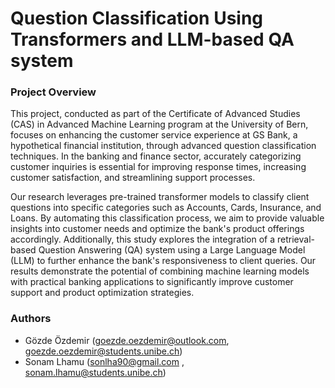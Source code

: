 # Question Classification Using Transformers and LLM-based QA system

### Project Overview

This project, conducted as part of the Certificate of Advanced Studies (CAS) in Advanced Machine Learning program at the University of Bern, focuses on enhancing the customer service experience at GS Bank, a hypothetical financial institution, through advanced question classification techniques. In the banking and finance sector, accurately categorizing customer inquiries is essential for improving response times, increasing customer satisfaction, and streamlining support processes.

Our research leverages pre-trained transformer models to classify client questions into specific categories such as Accounts, Cards, Insurance, and Loans. By automating this classification process, we aim to provide valuable insights into customer needs and optimize the bank's product offerings accordingly. Additionally, this study explores the integration of a retrieval-based Question Answering (QA) system using a Large Language Model (LLM) to further enhance the bank's responsiveness to client queries. Our results demonstrate the potential of combining machine learning models with practical banking applications to significantly improve customer support and product optimization strategies.

### Authors
* Gözde Özdemir (goezde.oezdemir@outlook.com, goezde.oezdemir@students.unibe.ch)
* Sonam Lhamu (sonlha90@gmail.com , sonam.lhamu@students.unibe.ch)
